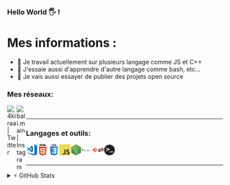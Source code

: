 ### Hello World 🖐 ! 

# Mes informations :

- 🔭 Je travail actuellement sur plusieurs langage comme JS et C++
- 🌱 J'essaie aussi d'apprendre d'autre langage comme bash, etc...
- 🥅 Je vais aussi essayer de publier des projets open source

### Mes réseaux:

[<img align="left" alt="4kiraa | Twitter" width="22px" src="https://cdn.jsdelivr.net/npm/simple-icons@v3/icons/twitter.svg" />][twitter]
[<img align="left" alt="bali.main | Instagram" width="22px" src="https://cdn.jsdelivr.net/npm/simple-icons@v3/icons/instagram.svg" />][instagram]
<br />

---
### Langages et outils:

<img align="left" alt="Visual Studio Code" width="26px" src="https://raw.githubusercontent.com/github/explore/80688e429a7d4ef2fca1e82350fe8e3517d3494d/topics/visual-studio-code/visual-studio-code.png" />
<img align="left" alt="HTML5" width="26px" src="https://raw.githubusercontent.com/github/explore/80688e429a7d4ef2fca1e82350fe8e3517d3494d/topics/html/html.png" />
<img align="left" alt="CSS3" width="26px" src="https://raw.githubusercontent.com/github/explore/80688e429a7d4ef2fca1e82350fe8e3517d3494d/topics/css/css.png" />
<img align="left" alt="JavaScript" width="26px" src="https://raw.githubusercontent.com/github/explore/80688e429a7d4ef2fca1e82350fe8e3517d3494d/topics/javascript/javascript.png" />
<img align="left" alt="Node.js" width="26px" src="https://raw.githubusercontent.com/github/explore/80688e429a7d4ef2fca1e82350fe8e3517d3494d/topics/nodejs/nodejs.png" />
<img align="left" alt="MongoDB" width="26px" src="https://raw.githubusercontent.com/github/explore/80688e429a7d4ef2fca1e82350fe8e3517d3494d/topics/mongodb/mongodb.png" />
<img align="left" alt="Git" width="26px" src="https://raw.githubusercontent.com/github/explore/80688e429a7d4ef2fca1e82350fe8e3517d3494d/topics/git/git.png" />
<img align="left" alt="Terminal" width="26px" src="https://raw.githubusercontent.com/github/explore/80688e429a7d4ef2fca1e82350fe8e3517d3494d/topics/terminal/terminal.png" />
<br>
<br />

---

<details>
  <summary>⚡ GitHub Stats</summary>

  <img align="left" alt="bali github stats" src="https://github-readme-stats.vercel.app/api?username=B4li&show_icons=true&hide_border=true" />

</details>

[twitter]: https://twitter.com/4kiraa
[instagram]: https://instagram.com/bali.main

